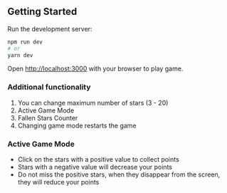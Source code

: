 ## Getting Started

Run the development server:

```bash
npm run dev
# or
yarn dev
```

Open [http://localhost:3000](http://localhost:3000) with your browser to play game.

### Additional functionality

1. You can change maximum number of stars (3 - 20)
2. Active Game Mode
3. Fallen Stars Counter
4. Changing game mode restarts the game

### Active Game Mode

* Click on the stars with a positive value to collect points
* Stars with a negative value will decrease your points
* Do not miss the positive stars, when they disappear from the screen, they will reduce your points
